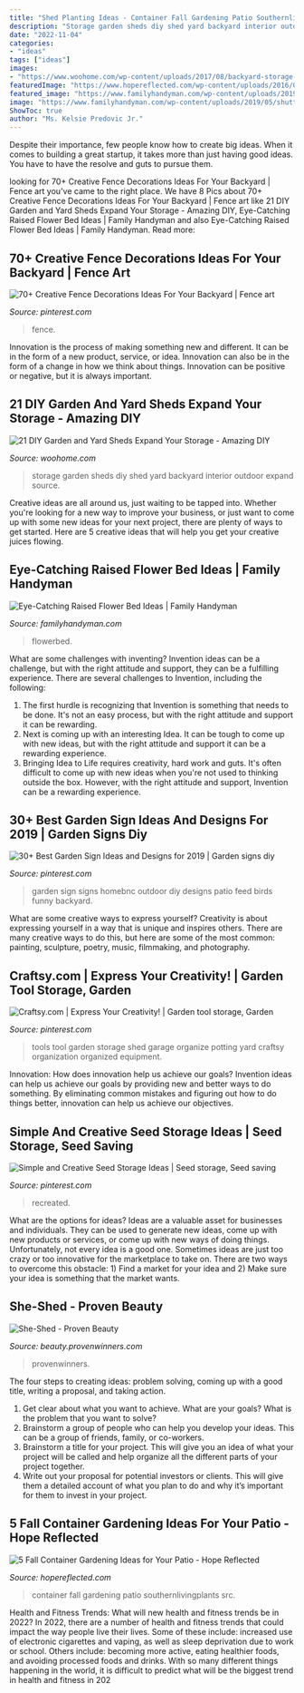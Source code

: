 ```yaml
---
title: "Shed Planting Ideas - Container Fall Gardening Patio Southernlivingplants Src"
description: "Storage garden sheds diy shed yard backyard interior outdoor expand source"
date: "2022-11-04"
categories:
- "ideas"
tags: ["ideas"]
images:
- "https://www.woohome.com/wp-content/uploads/2017/08/backyard-storage-shed-ideas-13.jpg"
featuredImage: "https://www.hopereflected.com/wp-content/uploads/2016/09/sept22_fallgardening_southernlivingplants.com_.jpg"
featured_image: "https://www.familyhandyman.com/wp-content/uploads/2019/05/shutterstock_1307049898-flowerbed.jpg"
image: "https://www.familyhandyman.com/wp-content/uploads/2019/05/shutterstock_1307049898-flowerbed.jpg"
ShowToc: true
author: "Ms. Kelsie Predovic Jr."
---
```



Despite their importance, few people know how to create big ideas. When it comes to building a great startup, it takes more than just having good ideas. You have to have the resolve and guts to pursue them.

	

		
looking for 70+ Creative Fence Decorations Ideas For Your Backyard | Fence art you've came to the right place. We have 8 Pics about 70+ Creative Fence Decorations Ideas For Your Backyard | Fence art like 21 DIY Garden and Yard Sheds Expand Your Storage - Amazing DIY, Eye-Catching Raised Flower Bed Ideas | Family Handyman and also Eye-Catching Raised Flower Bed Ideas | Family Handyman. Read more:
		
    
## 70+ Creative Fence Decorations Ideas For Your Backyard | Fence Art

<img loading=lazy src="https://i.pinimg.com/736x/53/60/87/536087c500ac66d109c9e9fcb5e60b45.jpg" onerror="this.onerror=null;this.src='https://tse1.mm.bing.net/th?id=OIP.RQbmpL1yk5S-P2jvyrU2vAHaHa&amp;pid=15.1';" alt="70+ Creative Fence Decorations Ideas For Your Backyard | Fence art">

_Source: pinterest.com_

>fence. 

	

Innovation is the process of making something new and different. It can be in the form of a new product, service, or idea. Innovation can also be in the form of a change in how we think about things. Innovation can be positive or negative, but it is always important.

    
## 21 DIY Garden And Yard Sheds Expand Your Storage - Amazing DIY

<img loading=lazy src="https://www.woohome.com/wp-content/uploads/2017/08/backyard-storage-shed-ideas-13.jpg" onerror="this.onerror=null;this.src='https://tse4.mm.bing.net/th?id=OIP.ZrASltxAWzAMzjPGt5knKADYEg&amp;pid=15.1';" alt="21 DIY Garden and Yard Sheds Expand Your Storage - Amazing DIY">

_Source: woohome.com_

>storage garden sheds diy shed yard backyard interior outdoor expand source. 

	

Creative ideas are all around us, just waiting to be tapped into. Whether you're looking for a new way to improve your business, or just want to come up with some new ideas for your next project, there are plenty of ways to get started. Here are 5 creative ideas that will help you get your creative juices flowing.

    
## Eye-Catching Raised Flower Bed Ideas | Family Handyman

<img loading=lazy src="https://www.familyhandyman.com/wp-content/uploads/2019/05/shutterstock_1307049898-flowerbed.jpg" onerror="this.onerror=null;this.src='https://tse3.mm.bing.net/th?id=OIP.PsVIUqJc0mtQJUEvxeq5OQHaHa&amp;pid=15.1';" alt="Eye-Catching Raised Flower Bed Ideas | Family Handyman">

_Source: familyhandyman.com_

>flowerbed. 

	

What are some challenges with inventing?
Invention ideas can be a challenge, but with the right attitude and support, they can be a fulfilling experience. There are several challenges to Invention, including the following:
1. The first hurdle is recognizing that Invention is something that needs to be done. It's not an easy process, but with the right attitude and support it can be rewarding.
2. Next is coming up with an interesting Idea. It can be tough to come up with new ideas, but with the right attitude and support it can be a rewarding experience. 
3. Bringing Idea to Life requires creativity, hard work and guts. It's often difficult to come up with new ideas when you're not used to thinking outside the box. However, with the right attitude and support, Invention can be a rewarding experience.

    
## 30+ Best Garden Sign Ideas And Designs For 2019 | Garden Signs Diy

<img loading=lazy src="https://i.pinimg.com/originals/77/4e/09/774e097fa8f4c2a2ec8477af82051d8a.jpg" onerror="this.onerror=null;this.src='https://tse2.mm.bing.net/th?id=OIP.2kKSBPxWH4Bz-p36wDUDmQHaKF&amp;pid=15.1';" alt="30+ Best Garden Sign Ideas and Designs for 2019 | Garden signs diy">

_Source: pinterest.com_

>garden sign signs homebnc outdoor diy designs patio feed birds funny backyard. 

	

What are some creative ways to express yourself?
Creativity is about expressing yourself in a way that is unique and inspires others. There are many creative ways to do this, but here are some of the most common: painting, sculpture, poetry, music, filmmaking, and photography.

    
## Craftsy.com | Express Your Creativity! | Garden Tool Storage, Garden

<img loading=lazy src="https://i.pinimg.com/originals/08/b1/08/08b108b50af40e07e33e64bb1ddec53a.jpg" onerror="this.onerror=null;this.src='https://tse2.mm.bing.net/th?id=OIP.Atddy9xJMV3inQbnPbRZpAAAAA&amp;pid=15.1';" alt="Craftsy.com | Express Your Creativity! | Garden tool storage, Garden">

_Source: pinterest.com_

>tools tool garden storage shed garage organize potting yard craftsy organization organized equipment. 

	

Innovation: How does innovation help us achieve our goals?
Invention ideas can help us achieve our goals by providing new and better ways to do something. By eliminating common mistakes and figuring out how to do things better, innovation can help us achieve our objectives.

    
## Simple And Creative Seed Storage Ideas | Seed Storage, Seed Saving

<img loading=lazy src="https://i.pinimg.com/736x/7a/08/05/7a08058cab3dd01c66065a9ce27c3e62.jpg" onerror="this.onerror=null;this.src='https://tse2.mm.bing.net/th?id=OIP.RhK0A65drOOjLGRZDTv0hQHaFj&amp;pid=15.1';" alt="Simple and Creative Seed Storage Ideas | Seed storage, Seed saving">

_Source: pinterest.com_

>recreated. 

	

What are the options for ideas?
Ideas are a valuable asset for businesses and individuals. They can be used to generate new ideas, come up with new products or services, or come up with new ways of doing things. Unfortunately, not every idea is a good one. Sometimes ideas are just too crazy or too innovative for the marketplace to take on. There are two ways to overcome this obstacle: 1) Find a market for your idea and 2) Make sure your idea is something that the market wants.

    
## She-Shed - Proven Beauty

<img loading=lazy src="https://beauty.provenwinners.com/wp-content/uploads/2020/03/she-shed-slide-01.jpg" onerror="this.onerror=null;this.src='https://tse2.mm.bing.net/th?id=OIP.sF54Lr4nrtKj9Oei3l9mJQHaE8&amp;pid=15.1';" alt="She-Shed - Proven Beauty">

_Source: beauty.provenwinners.com_

>provenwinners. 

	

The four steps to creating ideas: problem solving, coming up with a good title, writing a proposal, and taking action.
1. Get clear about what you want to achieve. What are your goals? What is the problem that you want to solve? 
2. Brainstorm a group of people who can help you develop your ideas. This can be a group of friends, family, or co-workers. 
3. Brainstorm a title for your project. This will give you an idea of what your project will be called and help organize all the different parts of your project together. 
4. Write out your proposal for potential investors or clients. This will give them a detailed account of what you plan to do and why it’s important for them to invest in your project.

    
## 5 Fall Container Gardening Ideas For Your Patio - Hope Reflected

<img loading=lazy src="https://www.hopereflected.com/wp-content/uploads/2016/09/sept22_fallgardening_southernlivingplants.com_.jpg" onerror="this.onerror=null;this.src='https://tse4.mm.bing.net/th?id=OIP.U-raf4IfNzp0gAYsk-KzDwHaLU&amp;pid=15.1';" alt="5 Fall Container Gardening Ideas for Your Patio - Hope Reflected">

_Source: hopereflected.com_

>container fall gardening patio southernlivingplants src. 

	

Health and Fitness Trends: What will new health and fitness trends be in 2022?
In 2022, there are a number of health and fitness trends that could impact the way people live their lives. Some of these include: increased use of electronic cigarettes and vaping, as well as sleep deprivation due to work or school. Others include: becoming more active, eating healthier foods, and avoiding processed foods and drinks. With so many different things happening in the world, it is difficult to predict what will be the biggest trend in health and fitness in 202
